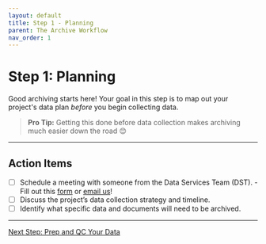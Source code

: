 ```yaml
---
layout: default
title: Step 1 - Planning
parent: The Archive Workflow
nav_order: 1
---
```


# Step 1: Planning

Good archiving starts here! Your goal in this step is to map out your project's data plan *before* you begin collecting data.

> **Pro Tip:** Getting this done before data collection makes archiving much easier down the road 😊

---

## Action Items

- [ ] Schedule a meeting with someone from the Data Services Team (DST).
      - Fill out this [form](https://docs.google.com/forms/d/1gZIRLKOWRlLCdC-N8bZfzaPaut7TsZkJkWX7ycyalIc/viewform?edit_requested=true) or [email us](<a href="mailto:nmfs.pic.credinfo@noaa.gov">)!
- [ ] Discuss the project’s data collection strategy and timeline.
- [ ] Identify what specific data and documents will need to be archived.

---
<a href="{{ '/docs/Step-2-Prep-and-QC-Your-Data.html' | relative_url }}" class="btn btn-custom fs-6 mb-4 mb-md-0">
  Next Step: Prep and QC Your Data
</a>
